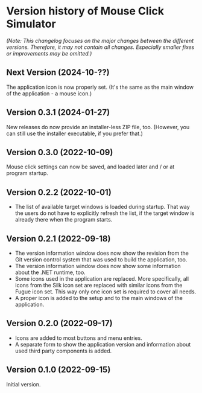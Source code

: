 # Version history of Mouse Click Simulator

_(Note: This changelog focuses on the major changes between the different
versions. Therefore, it may not contain all changes. Especially smaller fixes or
improvements may be omitted.)_

## Next Version (2024-10-??)

The application icon is now properly set. (It's the same as the main window of
the application - a mouse icon.)

## Version 0.3.1 (2024-01-27)

New releases do now provide an installer-less ZIP file, too.
(However, you can still use the installer executable, if you prefer that.)

## Version 0.3.0 (2022-10-09)

Mouse click settings can now be saved, and loaded later and / or at program
startup.

## Version 0.2.2 (2022-10-01)

* The list of available target windows is loaded during startup. That way the
  users do not have to explicitly refresh the list, if the target window is
  already there when the program starts.

## Version 0.2.1 (2022-09-18)

* The version information window does now show the revision from the Git version
  control system that was used to build the application, too.
* The version information window does now show some information about the .NET
  runtime, too.
* Some icons used in the application are replaced. More specifically, all icons
  from the Silk icon set are replaced with similar icons from the Fugue icon
  set. This way only one icon set is required to cover all needs.
* A proper icon is added to the setup and to the main windows of the
  application.

## Version 0.2.0 (2022-09-17)

* Icons are added to most buttons and menu entries.
* A separate form to show the application version and information about used
  third party components is added.

## Version 0.1.0 (2022-09-15)

Initial version.
